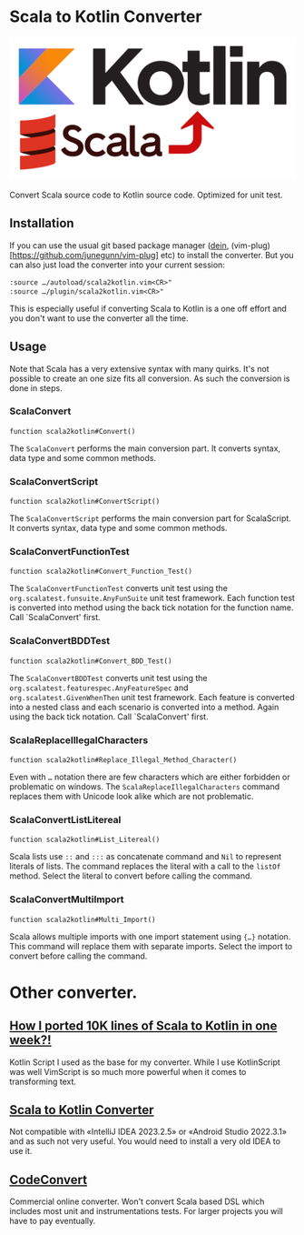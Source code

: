 # Scala to Kotlin Converter

![Scala to Kotlin Converter](Pictures/Project_logo.png)

Convert Scala source code to Kotlin source code. Optimized for unit test.

## Installation

If you can use the usual git based package manager ([dein](https://github.com/Shougo/dein.vim),
(vim-plug)[https://github.com/junegunn/vim-plug] etc) to install the converter. But you can also just load the converter
into your current session:

```vim
:source …/autoload/scala2kotlin.vim<CR>"
:source …/plugin/scala2kotlin.vim<CR>"
```

This is especially useful if converting Scala to Kotlin is a one off effort and you don't want to use the converter all
the time.

## Usage

Note that Scala has a very extensive syntax with many quirks. It's not possible to create an one size fits all
conversion. As such the conversion is done in steps.

### ScalaConvert

```vim
function scala2kotlin#Convert()
```

The `ScalaConvert` performs the main conversion part. It converts syntax, data type and some common methods.

### ScalaConvertScript

```vim
function scala2kotlin#ConvertScript()
```

The `ScalaConvertScript` performs the main conversion part for ScalaScript. It converts syntax, data type and some
common methods.

### ScalaConvertFunctionTest

```vim
function scala2kotlin#Convert_Function_Test()
```

The `ScalaConvertFunctionTest` converts unit test using the `org.scalatest.funsuite.AnyFunSuite` unit test framework.
Each function test is converted into method using the back tick notation for the function name. Call `ScalaConvert'
first.

### ScalaConvertBDDTest

```vim
function scala2kotlin#Convert_BDD_Test()
```

The `ScalaConvertBDDTest` converts unit test using the `org.scalatest.featurespec.AnyFeatureSpec` and
`org.scalatest.GivenWhenThen` unit test framework. Each feature is converted into a nested class and each scenario is
converted into a method. Again using the back tick notation. Call `ScalaConvert'
first.

### ScalaReplaceIllegalCharacters

```vim
function scala2kotlin#Replace_Illegal_Method_Character()
```

Even with `…` notation there are few characters which are either forbidden or problematic on windows. The
`ScalaReplaceIllegalCharacters` command replaces them with Unicode look alike which are not problematic.

### ScalaConvertListLitereal

```vim
function scala2kotlin#List_Litereal()
```

Scala lists use `::` and `:::` as concatenate command and `Nil` to represent literals of lists. The command replaces the
literal with a call to the `listOf` method. Select the literal to convert before calling the command.

### ScalaConvertMultiImport

```vim
function scala2kotlin#Multi_Import()
```

Scala allows multiple imports with one import statement using `{…}` notation. This command will replace them with
separate imports. Select the import to convert before calling the command.

# Other converter.

## [How I ported 10K lines of Scala to Kotlin in one week?!](https://medium.com/hackernoon/how-i-ported-10k-lines-of-scala-to-kotlin-in-one-week-c645732d3c1)

Kotlin Script I used as the base for my converter. While I use KotlinScript was well VimScript is so much more powerful
when it comes to transforming text.

## [Scala to Kotlin Converter](https://plugins.jetbrains.com/plugin/11103-scala-to-kotlin-converter/versions)

Not compatible with «IntelliJ IDEA 2023.2.5» or «Android Studio 2022.3.1» and as such not very useful. You would
need to install a very old IDEA to use it.

## [CodeConvert](https://www.codeconvert.ai/scala-to-kotlin-converter)

Commercial online converter. Won't convert Scala based DSL which includes most unit and instrumentations tests. For
larger projects you will have to pay eventually.

<!-- vim: set textwidth=120 wrap tabstop=4 shiftwidth=4 softtabstop=4 expandtab : -->
<!-- vim: set filetype=markdown fileencoding=utf-8 fileformat=unix foldmethod=marker : -->
<!-- vim: set spell spelllang=en : -->
